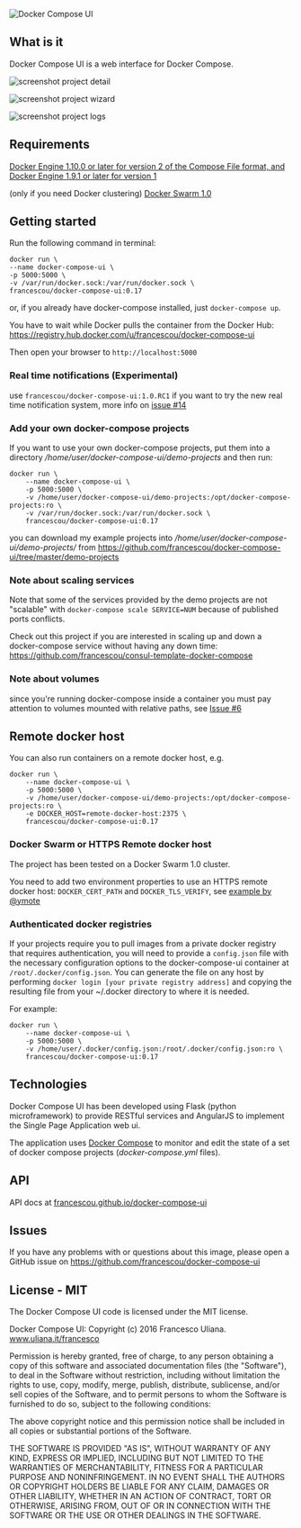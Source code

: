 ![Docker Compose UI](https://raw.githubusercontent.com/francescou/docker-compose-ui/master/static/images/logo.png)

## What is it

Docker Compose UI is a web interface for Docker Compose.

![screenshot project detail](https://raw.githubusercontent.com/francescou/docker-compose-ui/master/screenshots/project-detail.png)

![screenshot project wizard](https://raw.githubusercontent.com/francescou/docker-compose-ui/master/screenshots/project-wizard.png)

![screenshot project logs](https://raw.githubusercontent.com/francescou/docker-compose-ui/master/screenshots/logs.png)


## Requirements

[Docker Engine 1.10.0 or later for version 2 of the Compose File format, and Docker Engine 1.9.1 or later for version 1](https://github.com/docker/compose/releases/tag/1.7.1)

(only if you need Docker clustering) [Docker Swarm 1.0](https://docs.docker.com/swarm/)

## Getting started

Run the following command in terminal:

    docker run \
    --name docker-compose-ui \
    -p 5000:5000 \
    -v /var/run/docker.sock:/var/run/docker.sock \
    francescou/docker-compose-ui:0.17

or, if you already have docker-compose installed, just `docker-compose up`.

You have to wait while Docker pulls the container from the Docker Hub: https://registry.hub.docker.com/u/francescou/docker-compose-ui

Then open your browser to `http://localhost:5000`

### Real time notifications (Experimental)

use `francescou/docker-compose-ui:1.0.RC1` if you want to try the new real time notification system, more info on [issue #14](https://github.com/francescou/docker-compose-ui/issues/14)

### Add your own docker-compose projects

If you want to use your own docker-compose projects, put them into a directory */home/user/docker-compose-ui/demo-projects* and then run:

    docker run \
        --name docker-compose-ui \
        -p 5000:5000 \
        -v /home/user/docker-compose-ui/demo-projects:/opt/docker-compose-projects:ro \
        -v /var/run/docker.sock:/var/run/docker.sock \
        francescou/docker-compose-ui:0.17

you can download my example projects into */home/user/docker-compose-ui/demo-projects/* from https://github.com/francescou/docker-compose-ui/tree/master/demo-projects

### Note about scaling services

Note that some of the services provided by the demo projects are not "scalable" with `docker-compose scale SERVICE=NUM` because of published ports conflicts.

Check out this project if you are interested in scaling up and down a docker-compose service without having any down time: https://github.com/francescou/consul-template-docker-compose


### Note about volumes

since you're running docker-compose inside a container you must pay attention to volumes mounted with relative paths, see [Issue #6](https://github.com/francescou/docker-compose-ui/issues/6)

## Remote docker host

You can also run containers on a remote docker host, e.g.

    docker run \
        --name docker-compose-ui \
        -p 5000:5000 \
        -v /home/user/docker-compose-ui/demo-projects:/opt/docker-compose-projects:ro \
        -e DOCKER_HOST=remote-docker-host:2375 \
        francescou/docker-compose-ui:0.17


### Docker Swarm or HTTPS Remote docker host

The project has been tested on a Docker Swarm 1.0 cluster.

You need to add two environment properties to use an HTTPS remote docker host: `DOCKER_CERT_PATH` and `DOCKER_TLS_VERIFY`, see [example by @ymote](https://github.com/francescou/docker-compose-ui/issues/5#issuecomment-135697832)

### Authenticated docker registries

If your projects require you to pull images from a private docker registry that requires authentication, you will need to provide a `config.json` file with the necessary configuration options to the docker-compose-ui container at `/root/.docker/config.json`. You can generate the file on any host by performing `docker login [your private registry address]` and copying the resulting file from your ~/.docker directory to where it is needed.

For example:

    docker run \
        --name docker-compose-ui \
        -p 5000:5000 \
        -v /home/user/.docker/config.json:/root/.docker/config.json:ro \
        francescou/docker-compose-ui:0.17

## Technologies

Docker Compose UI has been developed using Flask (python microframework) to provide RESTful services and AngularJS to implement the Single Page Application web ui.

The application uses [Docker Compose](https://docs.docker.com/compose) to monitor and edit the state of a set of docker compose projects (*docker-compose.yml* files).


## API

API docs at [francescou.github.io/docker-compose-ui](http://francescou.github.io/docker-compose-ui/)

## Issues

If you have any problems with or questions about this image, please open a GitHub issue on https://github.com/francescou/docker-compose-ui

## License - MIT

The Docker Compose UI code is licensed under the MIT license.

Docker Compose UI: Copyright (c) 2016 Francesco Uliana. www.uliana.it/francesco

Permission is hereby granted, free of charge, to any person obtaining a copy
of this software and associated documentation files (the "Software"), to deal
in the Software without restriction, including without limitation the rights
to use, copy, modify, merge, publish, distribute, sublicense, and/or sell
copies of the Software, and to permit persons to whom the Software is
furnished to do so, subject to the following conditions:

The above copyright notice and this permission notice shall be included in
all copies or substantial portions of the Software.

THE SOFTWARE IS PROVIDED "AS IS", WITHOUT WARRANTY OF ANY KIND, EXPRESS OR
IMPLIED, INCLUDING BUT NOT LIMITED TO THE WARRANTIES OF MERCHANTABILITY,
FITNESS FOR A PARTICULAR PURPOSE AND NONINFRINGEMENT. IN NO EVENT SHALL THE
AUTHORS OR COPYRIGHT HOLDERS BE LIABLE FOR ANY CLAIM, DAMAGES OR OTHER
LIABILITY, WHETHER IN AN ACTION OF CONTRACT, TORT OR OTHERWISE, ARISING FROM,
OUT OF OR IN CONNECTION WITH THE SOFTWARE OR THE USE OR OTHER DEALINGS IN
THE SOFTWARE.


